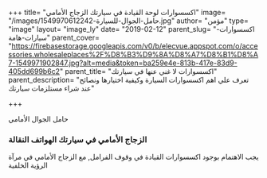 +++
title= "اكسسوارات لوحة القيادة في سيارتك الزجاج الأمامي"
image= "/images/حامل-الجوال-للسيارة-1549970612242.jpg"
author= "مؤمن"
type= "image"
layout= "image_ly"
date= "2019-02-12"
parent_slug= "اكسسوارات-سيارات-هامة"
parent_cover= "https://firebasestorage.googleapis.com/v0/b/elecvue.appspot.com/o/accessories.wholesaleplaces%2F%D8%B3%D9%8A%D8%A7%D8%B1%D8%A7-1549971902847.jpg?alt=media&token=ba259e4e-813b-417e-83d9-405dd699b6c2"
parent_title= "اكسسوارات لا غني عنها في سيارتك"
parent_description= "تعرف علي اهم اكسسوارات السيارة وكيفية اختيارها ونصائح عند شراء مستلزمات سيارتك"

+++

حامل الجوال الأمامي
### الزجاج الأمامي في سيارتك الهواتف النقالة
يجب الاهتمام بوجود اكسسوارات القيادة في وقوف الفرامل, مع الزجاج الأمامي في مرآة الرؤية الخلفية
